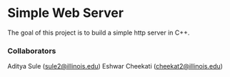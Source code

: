 # Simple Web Server

The goal of this project is to build a simple http server in C++.

### Collaborators

Aditya Sule (sule2@illinois.edu)
Eshwar Cheekati (cheekat2@illinois.edu)
